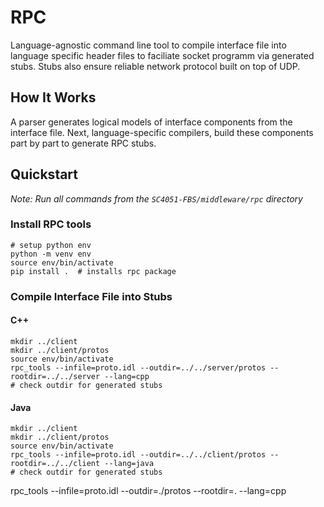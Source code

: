 # RPC 

Language-agnostic command line tool to compile interface file into language specific header files to faciliate socket programm via generated stubs. Stubs also ensure reliable network protocol built on top of UDP.

## How It Works

A parser generates logical models of interface components from the interface file. Next, language-specific compilers, build these components part by part to generate RPC stubs.

## Quickstart

_Note: Run all commands from the `SC4051-FBS/middleware/rpc` directory_

### Install RPC tools
```
# setup python env
python -m venv env
source env/bin/activate
pip install .  # installs rpc package
```

### Compile Interface File into Stubs

#### C++

```
mkdir ../client
mkdir ../client/protos
source env/bin/activate
rpc_tools --infile=proto.idl --outdir=../../server/protos --rootdir=../../server --lang=cpp
# check outdir for generated stubs
```

#### Java

```
mkdir ../client
mkdir ../client/protos
source env/bin/activate
rpc_tools --infile=proto.idl --outdir=../../client/protos --rootdir=../../client --lang=java
# check outdir for generated stubs
```

rpc_tools --infile=proto.idl --outdir=./protos --rootdir=. --lang=cpp
